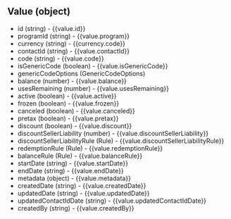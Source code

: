 ## Value (object)
+ id (string) - {{value.id}}
+ programId (string) - {{value.program}}
+ currency (string) - {{currency.code}}
+ contactId (string) - {{value.contactId}}
+ code (string) - {{value.code}}
+ isGenericCode (boolean) - {{value.isGenericCode}}
+ genericCodeOptions (GenericCodeOptions)
+ balance (number) - {{value.balance}}
+ usesRemaining (number) - {{value.usesRemaining}}
+ active (boolean) - {{value.active}}
+ frozen (boolean) - {{value.frozen}}
+ canceled (boolean) - {{value.canceled}}
+ pretax (boolean) - {{value.pretax}}
+ discount (boolean) - {{value.discount}}
+ discountSellerLiability (number) - {{value.discountSellerLiability}}
+ discountSellerLiabilityRule (Rule) - {{value.discountSellerLiabilityRule}}
+ redemptionRule (Rule) - {{value.redemptionRule}}
+ balanceRule (Rule) - {{value.balanceRule}}
+ startDate (string) - {{value.startDate}}
+ endDate (string) - {{value.endDate}}
+ metadata (object) - {{value.metadata}}
+ createdDate (string) - {{value.createdDate}}
+ updatedDate (string) - {{value.updatedDate}}
+ updatedContactIdDate (string) - {{value.updatedContactIdDate}}
+ createdBy (string) - {{value.createdBy}}
